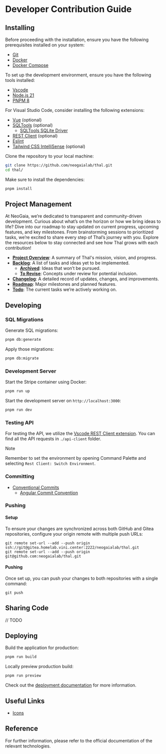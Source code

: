 # Developer Contribution Guide

## Installing

Before proceeding with the installation, ensure you have the following prerequisites installed on your system:

- [Git](https://git-scm.com/downloads)
- [Docker](https://docs.docker.com/)
- [Docker Compose](https://docs.docker.com/compose)

To set up the development environment, ensure you have the following tools installed:

- [Vscode](https://code.visualstudio.com/download)
- [Node.js 21](https://nodejs.org/en)
- [PNPM 8](https://pnpm.io/installation)

For Visual Studio Code, consider installing the following extensions:

- [Vue](https://marketplace.visualstudio.com/items?itemName=Vue.volar) (optional)
- [SQLTools](https://marketplace.visualstudio.com/items?itemName=mtxr.sqltools) (optional)
  - [SQLTools SQLite Driver](https://marketplace.visualstudio.com/items?itemName=mtxr.sqltools-driver-sqlite)
- [REST Client](https://marketplace.visualstudio.com/items?itemName=humao.rest-client) (optional)
- [Eslint](https://marketplace.visualstudio.com/items?itemName=dbaeumer.vscode-eslint)
- [Tailwind CSS IntelliSense](https://marketplace.visualstudio.com/items?itemName=bradlc.vscode-tailwindcss) (optional)

Clone the repository to your local machine:

```sh
git clone https://github.com/neogaialab/thal.git
cd thal/
```

Make sure to install the dependencies:

```bash
pnpm install
```

## Project Management

At NeoGaia, we’re dedicated to transparent and community-driven development. Curious about what’s on the horizon or how we bring ideas to life? Dive into our roadmap to stay updated on current progress, upcoming features, and key milestones. From brainstorming sessions to prioritized tasks, we’re excited to share every step of Thal’s journey with you. Explore the resources below to stay connected and see how Thal grows with each contribution!

- **[Project Overview](/pm/OVERVIEW.md)**: A summary of Thal's mission, vision, and progress.
- **[Backlog](/pm/BACKLOG.md)**: A list of tasks and ideas yet to be implemented.
  - **[Archived](/pm/archived.md)**: Ideas that won’t be pursued.
  - **[To Revise](/pm/to-revise.md)**: Concepts under review for potential inclusion.
- **[Changelog](/pm/CHANGELOG.md)**: A detailed record of updates, changes, and improvements.
- **[Roadmap](/pm/ROADMAP.md)**: Major milestones and planned features.
- **[Todo](/pm/TODO.md)**: The current tasks we’re actively working on.

## Developing

### SQL Migrations

Generate SQL migrations:

```bash
pnpm db:generate
```

Apply those migrations:

```bash
pnpm db:migrate
```

### Development Server

Start the Stripe container using Docker:

```bash
pnpm run up
```

Start the development server on `http://localhost:3000`:

```bash
pnpm run dev
```

### Testing API

For testing the API, we utilize the [Vscode REST Client extension](https://marketplace.visualstudio.com/items?itemName=humao.rest-client). You can find all the API requests in `./api-client` folder.

> [!NOTE]
> Remember to set the environment by opening Command Palette and selecting `Rest Client: Switch Environment`.

### Committing

- [Conventional Commits](https://www.conventionalcommits.org/en/v1.0.0/)
  - [Angular Commit Convention](https://github.com/angular/angular/blob/main/CONTRIBUTING.md#commit)

### Pushing

#### Setup

To ensure your changes are synchronized across both GitHub and Gitea repositories, configure your origin remote with multiple push URLs:

```
git remote set-url --add --push origin ssh://git@gitea.homelab.vini.center:2222/neogaialab/thal.git
git remote set-url --add --push origin git@github.com:neogaialab/thal.git
```

#### Pushing

Once set up, you can push your changes to both repositories with a single command:

```
git push
```

## Sharing Code

// TODO

## Deploying

Build the application for production:

```bash
pnpm run build
```

Locally preview production build:

```bash
pnpm run preview
```

Check out the [deployment documentation](https://nuxt.com/docs/getting-started/deployment) for more information.

## Useful Links

- [Icons](https://fonts.google.com/icons)

## Reference

For further information, please refer to the official documentation of the relevant technologies.
